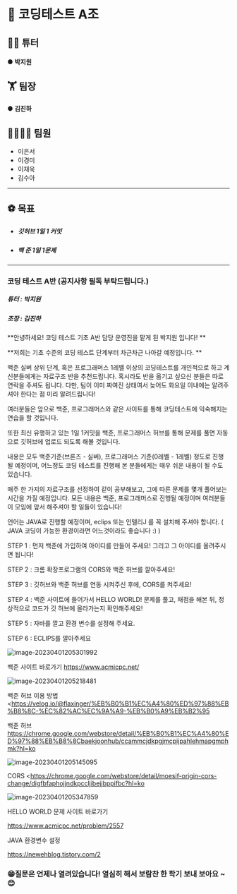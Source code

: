 # 📝 코딩테스트 A조 
## 👨‍💻 튜터
####   ●  **박지원**

## 🏋 팀장
####   ●  **김진하**

## 👨‍👨‍👧‍👦 팀원</br>
* 이은서</br>
* 이경미</br>
* 이재욱</br>
* 김수아</br>
-------------
## ⚽ 목표</br>

* ##### 깃허브 1일 1 커밋

* ##### 백    준 1일 1문제

-------------

### 

### 코딩 테스트 A반 (공지사항 필독 부탁드립니다.)

##### 튜터 : 박지원   

##### 조장 : 김진하





**안녕하세요! 코딩 테스트 기초 A반 담당 운영진을 맡게 된 박지원 입니다! **

**저희는 기초 수준의 코딩 테스트 단계부터 차근차근 나아갈 예정입니다. **

백준 실버 상위 단계, 혹은 프로그래머스 1레벨 이상의 코딩테스트를 개인적으로 하고 계신분들에게는 자료구조 반을 추천드립니다.
혹시라도 반을 옮기고 싶으신 분들은 따로 연락을 주셔도 됩니다. 다만, 팀이 이미 짜여진 상태여서 늦어도 화요일 이내에는 알려주셔야 한다는 점 미리 알려드립니다!

여러분들은 앞으로 백준, 프로그래머스와 같은 사이트를 통해 코딩테스트에 익숙해지는 연습을 할 것입니다. 

또한 최신 유행하고 있는 1일 1커밋을 백준, 프로그래머스 허브를 통해 문제를 풀면 자동으로 깃허브에 업로드 되도록 해볼 것입니다.

내용은 모두 백준기준(브론즈 - 실버), 프로그래머스 기준(0레벨 - 1레벨) 정도로 진행 될 예정이며, 어느정도 코딩 테스트를 진행해 본 분들에게는 매우 쉬운 내용이 될 수도 있습니다. 

매주 한 가지의 자료구조를 선정하여 같이 공부해보고, 그에 따른 문제를 몇개 풀어보는 시간을 가질 예정입니다. 모든 내용은 백준, 프로그래머스로 진행될 예정이며 여러분들이 모임에 앞서 해주셔야 할 일들이 있습니다!

언어는 JAVA로 진행할 예정이며, eclips 또는 인텔리J 를 꼭 설치해 주셔야 합니다. (  JAVA 코딩이 가능한 환경이라면 어느것이라도 좋습니다 :)  )

STEP 1 : 먼저 백준에 가입하여 아이디를 만들어 주세요! 그리고 그 아이디를 올려주시면 됩니다!

STEP 2 : 크롬 확장프로그램의 CORS와 백준 허브를 깔아주세요!

STEP 3 : 깃허브와 백준 허브를 연동 시켜주신 후에, CORS를 켜주세요!

STEP 4 : 백준 사이트에 들어가서 HELLO WORLD! 문제를 풀고, 채점을 해본 뒤, 정상적으로 코드가 깃 허브에 올라가는지 확인해주세요!

STEP 5 : 자바를 깔고 환경 변수를 설정해 주세요.

STEP 6 : ECLIPS를 깔아주세요







![image-20230401205301992](https://user-images.githubusercontent.com/113771563/229287827-12d1807c-8a8a-474f-b2d5-0559f8c87e0a.png)



백준 사이트 바로가기
https://www.acmicpc.net/







![image-20230401205218481](https://user-images.githubusercontent.com/113771563/229287872-f7df65a4-81ce-4464-a71f-9638ec7f5ea9.png)



백준 허브 이용 방법
<https://velog.io/@flaxinger/%EB%B0%B1%EC%A4%80%ED%97%88%EB%B8%8C-%EC%82%AC%EC%9A%A9-%EB%B0%A9%EB%B2%95

백준 허브
<https://chrome.google.com/webstore/detail/%EB%B0%B1%EC%A4%80%ED%97%88%EB%B8%8Cbaekjoonhub/ccammcjdkpgjmcpijpahlehmapgmphmk?hl=ko>





![image-20230401205145095](https://user-images.githubusercontent.com/113771563/229287900-984ea732-8fe0-4ede-a9ba-cbd0585286c4.png)



CORS
<<https://chrome.google.com/webstore/detail/moesif-origin-cors-change/digfbfaphojjndkpccljibejjbppifbc?hl=ko>







![image-20230401205347859](https://user-images.githubusercontent.com/113771563/229287912-1fcec92e-15e0-46cf-b43f-cadf14bf36fd.png)

HELLO WORLD 문제 사이트 바로가기

https://www.acmicpc.net/problem/2557





JAVA 환경변수 설정

<https://newehblog.tistory.com/2>





### 😁질문은 언제나 열려있습니다! 열심히 해서 보람찬 한 학기 보내 보아요 ~😊
